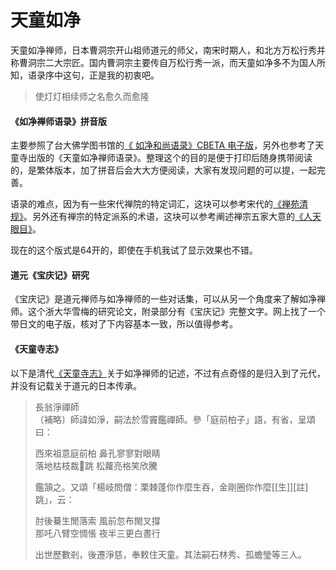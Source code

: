 # 天童如净

天童如净禅师，日本曹洞宗开山祖师道元的师父，南宋时期人，和北方万松行秀并称曹洞宗二大宗匠。国内曹洞宗主要传自万松行秀一派，而天童如净多不为国人所知，语录序中这句，正是我的初衷吧。

>使灯灯相续师之名愈久而愈隆

#### 《如净禅师语录》拼音版
主要参照了台大佛学图书馆的[《 如净和尚语录》CBETA 电子版](http://buddhism.lib.ntu.edu.tw/BDLM/sutra/chi_pdf/sutra19/T48n2002A.pdf)，另外也参考了天童寺出版的《天童如净禅师语录》。整理这个的目的是便于打印后随身携带阅读的，是繁体版本，加了拼音后会大大方便阅读，大家有发现问题的可以提，一起完善。

语录的难点，因为有一些宋代禅院的特定词汇，这块可以参考宋代的[《禅苑清规》](https://cbetaonline.dila.edu.tw/zh/X1245_001)。另外还有禅宗的特定派系的术语，这块可以参考阐述禅宗五家大意的[《人天眼目》](https://cbetaonline.dila.edu.tw/zh/T2006_001)。

现在的这个版式是64开的，即使在手机我试了显示效果也不错。

#### 道元《宝庆记》研究
《宝庆记》是道元禅师与如净禅师的一些对话集，可以从另一个角度来了解如净禅师。这个浙大华雪梅的研究论文，附录部分有《宝庆记》完整文字。网上找了一个带日文的电子版，核对了下内容基本一致，所以值得参考。

#### 《天童寺志》
以下是清代[《天童寺志》](http://buddhistinformatics.dila.edu.tw/fosizhi/ui.html?book=g012&facs=1B013P263.jpg&pageNumber=p.0232&keyword=%E9%95%B7%E7%BF%81&viewMode=search)关于如净禅师的记述，不过有点奇怪的是归入到了元代，并没有记载关于道元的日本传承。
> 長翁淨禪師  
>〔補略〕師諱如淨，嗣法於雪竇鑑禪師。參「庭前柏子」語，有省，呈頌曰：   
>
> 西來祖意庭前柏  鼻孔寥寥對眼睛  
> 落地枯枝裁𨁝跳  松蘿亮格笑欣騰  
> 
> 鑑頷之。又頌「楊岐問僧：栗棘蓬你作麼生吞，金剛圈你作麼[[生]][註]跳」，云：  
> 
> 肘後驀生閒落索  風前忽布閙叉撐  
> 那吒八臂空惆悵  夜半三更白晝行  
> 
> 出世歷數剎，後遷淨慈，奉敕住天童。其法嗣石林秀、孤蟾瑩等三人。
